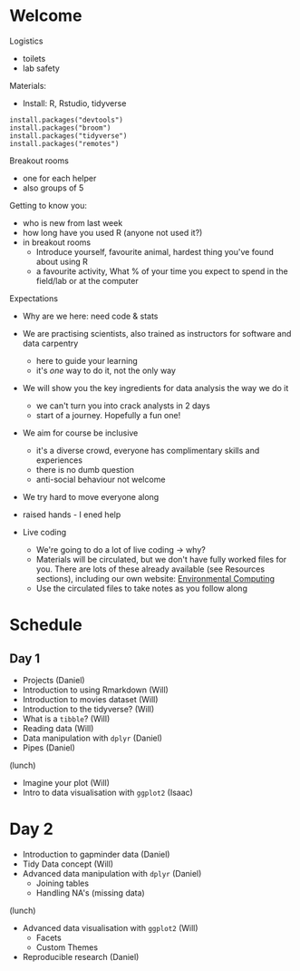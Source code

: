 
# Welcome

Logistics

- toilets
- lab safety

Materials:

- Install: R, Rstudio, tidyverse

```
install.packages("devtools")
install.packages("broom")
install.packages("tidyverse")
install.packages("remotes")
```

Breakout rooms

- one for each helper
- also groups of 5

Getting to know you:

- who is new from last week
- how long have you used R (anyone not used it?)
- in breakout rooms
	- Introduce yourself, favourite animal, hardest thing you've found about using R
  - a favourite activity, What % of your time you expect to spend in the field/lab or at the computer

Expectations

- Why are we here: need code & stats

- We are practising scientists, also trained as instructors for software and data carpentry
  - here to guide your learning
  - it's *one* way to do it, not the only way

- We will show you the key ingredients for data analysis the way we do it
  - we can't turn you into crack analysts in 2 days
  - start of a journey. Hopefully a fun one!

- We aim for course be inclusive
  - it's a diverse crowd, everyone has complimentary skills and experiences
  - there is no dumb question
  - anti-social behaviour not welcome

- We try hard to move everyone along

- raised hands - I ened help

- Live coding
  - We're going to do a lot of live coding -> why?
  - Materials will be circulated, but we don't have fully worked files for you. There are lots of these already available (see Resources sections), including our own website: [Environmental Computing](http://environmentalcomputing.net/) 
  - Use the circulated files to take notes as you follow along


# Schedule

## Day 1

- Projects (Daniel)
- Introduction to using Rmarkdown (Will)
- Introduction to movies dataset (Will)
- Introduction to the tidyverse? (Will)
- What is a `tibble`? (Will)
- Reading data (Will)
- Data manipulation with `dplyr` (Daniel)
- Pipes (Daniel)

(lunch)
- Imagine your plot (Will)
- Intro to data visualisation with `ggplot2` (Isaac)

# Day 2

- Introduction to gapminder data (Daniel) 
- Tidy Data concept (Will)
- Advanced data manipulation with `dplyr` (Daniel)
  - Joining tables
  - Handling NA's (missing data)

(lunch)

- Advanced data visualisation with `ggplot2` (Will)
  - Facets
  - Custom Themes
- Reproducible research (Daniel)
